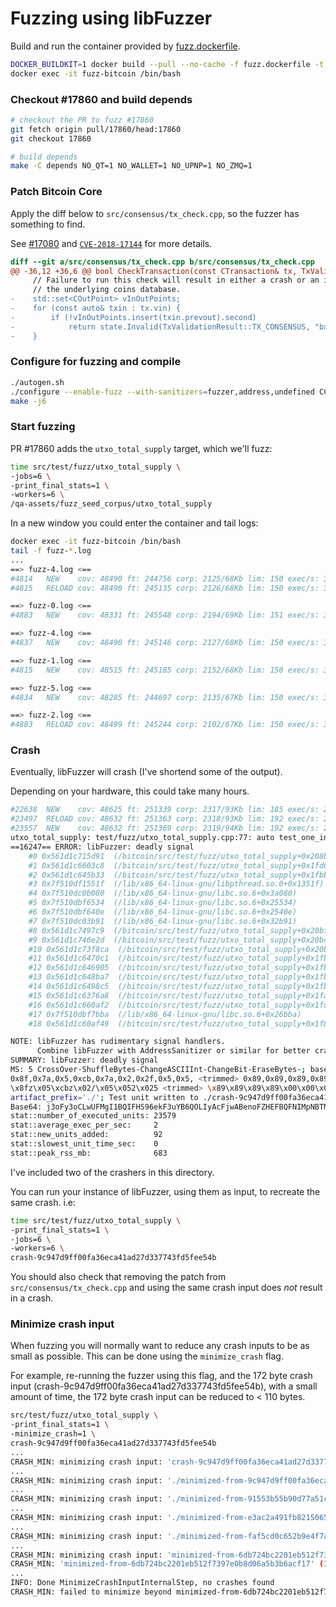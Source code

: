 # Fuzzing using libFuzzer

Build and run the container provided by [fuzz.dockerfile](fuzz.dockerfile).

```bash
DOCKER_BUILDKIT=1 docker build --pull --no-cache -f fuzz.dockerfile -t fuzz-bitcoin .
docker exec -it fuzz-bitcoin /bin/bash
```

### Checkout #17860 and build depends

```bash
# checkout the PR to fuzz #17860
git fetch origin pull/17860/head:17860
git checkout 17860

# build depends
make -C depends NO_QT=1 NO_WALLET=1 NO_UPNP=1 NO_ZMQ=1
```

### Patch Bitcoin Core

Apply the diff below to `src/consensus/tx_check.cpp`, so the fuzzer has
something to find.

See [#17080](https://github.com/bitcoin/bitcoin/pull/17080) and [`CVE-2018-17144`](https://bitcoincore.org/en/2018/09/20/notice/) for more details.

```diff
diff --git a/src/consensus/tx_check.cpp b/src/consensus/tx_check.cpp
@@ -36,12 +36,6 @@ bool CheckTransaction(const CTransaction& tx, TxValidationState& state)
     // Failure to run this check will result in either a crash or an inflation bug, depending on the implementation of
     // the underlying coins database.
-    std::set<COutPoint> vInOutPoints;
-    for (const auto& txin : tx.vin) {
-        if (!vInOutPoints.insert(txin.prevout).second)
-            return state.Invalid(TxValidationResult::TX_CONSENSUS, "bad-txns-inputs-duplicate");
-    }
```

### Configure for fuzzing and compile

```bash
./autogen.sh
./configure --enable-fuzz --with-sanitizers=fuzzer,address,undefined CC=clang-9 CXX=clang++-9
make -j6
```

### Start fuzzing

PR #17860 adds the `utxo_total_supply` target, which we'll fuzz:

```bash
time src/test/fuzz/utxo_total_supply \
-jobs=6 \
-print_final_stats=1 \
-workers=6 \
/qa-assets/fuzz_seed_corpus/utxo_total_supply
```

In a new window you could enter the container and tail logs:
```bash
docker exec -it fuzz-bitcoin /bin/bash
tail -f fuzz-*.log
...
==> fuzz-4.log <==
#4814	NEW    cov: 48490 ft: 244756 corp: 2125/68Kb lim: 150 exec/s: 3 rss: 609Mb L: 150/150 MS: 4 ShuffleBytes-CrossOver-ChangeBit-CrossOver-
#4815	RELOAD cov: 48490 ft: 245135 corp: 2126/68Kb lim: 150 exec/s: 3 rss: 609Mb

==> fuzz-0.log <==
#4883	NEW    cov: 48331 ft: 245548 corp: 2194/69Kb lim: 151 exec/s: 3 rss: 613Mb L: 128/151 MS: 3 ChangeBit-ChangeByte-InsertByte-

==> fuzz-4.log <==
#4837	NEW    cov: 48490 ft: 245146 corp: 2127/68Kb lim: 150 exec/s: 3 rss: 609Mb L: 76/150 MS: 1 ChangeBit-

==> fuzz-1.log <==
#4815	NEW    cov: 48515 ft: 245185 corp: 2152/68Kb lim: 150 exec/s: 3 rss: 604Mb L: 59/150 MS: 1 ChangeBinInt-

==> fuzz-5.log <==
#4834	NEW    cov: 48285 ft: 244697 corp: 2135/67Kb lim: 150 exec/s: 3 rss: 608Mb L: 150/150 MS: 3 ChangeASCIIInt-InsertByte-CrossOver-

==> fuzz-2.log <==
#4883	RELOAD cov: 48499 ft: 245244 corp: 2102/67Kb lim: 150 exec/s: 3 rss: 611Mb
```

### Crash

Eventually, libFuzzer will crash (I've shortend some of the output).

Depending on your hardware, this could take many hours.

```bash
#22638	NEW    cov: 48625 ft: 251339 corp: 2317/93Kb lim: 185 exec/s: 2 rss: 683Mb L: 121/192 MS: 2 ChangeByte-InsertByte-
#23497	RELOAD cov: 48632 ft: 251363 corp: 2318/93Kb lim: 192 exec/s: 2 rss: 683Mb
#23557	NEW    cov: 48632 ft: 251369 corp: 2319/94Kb lim: 192 exec/s: 2 rss: 683Mb L: 176/192 MS: 2 ShuffleBytes-CopyPart-
utxo_total_supply: test/fuzz/utxo_total_supply.cpp:77: auto test_one_input(const std::vector<uint8_t> &)::(anonymous class)::operator()() const: Assertion "circulation == utxo_stats.nTotalAmount" failed.
==16247== ERROR: libFuzzer: deadly signal
    #0 0x561d1c715d91  (/bitcoin/src/test/fuzz/utxo_total_supply+0x208bd91)
    #1 0x561d1c6603c8  (/bitcoin/src/test/fuzz/utxo_total_supply+0x1fd63c8)
    #2 0x561d1c645b33  (/bitcoin/src/test/fuzz/utxo_total_supply+0x1fbbb33)
    #3 0x7f510df1551f  (/lib/x86_64-linux-gnu/libpthread.so.0+0x1351f)
    #4 0x7f510dc0b080  (/lib/x86_64-linux-gnu/libc.so.6+0x3a080)
    #5 0x7f510dbf6534  (/lib/x86_64-linux-gnu/libc.so.6+0x25534)
    #6 0x7f510dbf640e  (/lib/x86_64-linux-gnu/libc.so.6+0x2540e)
    #7 0x7f510dc03b91  (/lib/x86_64-linux-gnu/libc.so.6+0x32b91)
    #8 0x561d1c7497c9  (/bitcoin/src/test/fuzz/utxo_total_supply+0x20bf7c9)
    #9 0x561d1c746e2d  (/bitcoin/src/test/fuzz/utxo_total_supply+0x20bce2d)
    #10 0x561d1c73f8ca  (/bitcoin/src/test/fuzz/utxo_total_supply+0x20b58ca)
    #11 0x561d1c6470c1  (/bitcoin/src/test/fuzz/utxo_total_supply+0x1fbd0c1)
    #12 0x561d1c646905  (/bitcoin/src/test/fuzz/utxo_total_supply+0x1fbc905)
    #13 0x561d1c648ba7  (/bitcoin/src/test/fuzz/utxo_total_supply+0x1fbeba7)
    #14 0x561d1c6498c5  (/bitcoin/src/test/fuzz/utxo_total_supply+0x1fbf8c5)
    #15 0x561d1c6376a8  (/bitcoin/src/test/fuzz/utxo_total_supply+0x1fad6a8)
    #16 0x561d1c660af2  (/bitcoin/src/test/fuzz/utxo_total_supply+0x1fd6af2)
    #17 0x7f510dbf7bba  (/lib/x86_64-linux-gnu/libc.so.6+0x26bba)
    #18 0x561d1c60af49  (/bitcoin/src/test/fuzz/utxo_total_supply+0x1f80f49)

NOTE: libFuzzer has rudimentary signal handlers.
      Combine libFuzzer with AddressSanitizer or similar for better crash reports.
SUMMARY: libFuzzer: deadly signal
MS: 5 CrossOver-ShuffleBytes-ChangeASCIIInt-ChangeBit-EraseBytes-; base unit: d1a5c27d68809f2e9c739d76c69065ff17ae7d6f
0x8f,0x7a,0x5,0xcb,0x7a,0x2,0x2f,0x5,0x5, <trimmed> 0x89,0x89,0x89,0x89,0x0,0x0,0x0,
\x8fz\x05\xcbz\x02/\x05\x052\x025 <trimmed> \x89\x89\x89\x89\x00\x00\x00
artifact_prefix='./'; Test unit written to ./crash-9c947d9ff00fa36eca41ad27d337743fd5fee54b
Base64: j3oFy3oCLwUFMgI1BQIFHS96ekF3uYB6QOLIyAcFjwABenoFZHEFBQFNIMpNBTMFPwXHuYB6CpWVBVBQenp6enpieoB6enoFBQUAplmmDQA9BQV6enoCj/j4+Pj4+Pj4+PgFBQUFBQVQUHp6j4+PjwUFBXpZenp6BVBQenqPj4+PBQUFell6enpZUFCqenp6Anp6eoB6AuZZUFBpenqPelCPeo+JiYmJiQAAAA==
stat::number_of_executed_units: 23579
stat::average_exec_per_sec:     2
stat::new_units_added:          92
stat::slowest_unit_time_sec:    0
stat::peak_rss_mb:              683
```

I've included two of the crashers in this directory.

You can run your instance of libFuzzer, using them as input, to recreate the same
crash. i.e:

```bash
time src/test/fuzz/utxo_total_supply \
-print_final_stats=1 \
-jobs=6 \
-workers=6 \
crash-9c947d9ff00fa36eca41ad27d337743fd5fee54b
```

You should also check that removing the patch from `src/consensus/tx_check.cpp`
and using the same crash input does *not* result in a crash.

### Minimize crash input

When fuzzing you will normally want to reduce any crash inputs to be as small as
possible. This can be done using the `minimize_crash` flag.

For example, re-running the fuzzer using this flag, and the 172 byte crash input
(crash-9c947d9ff00fa36eca41ad27d337743fd5fee54b), with a small amount of time,
the 172 byte crash input can be reduced to < 110 bytes.

```bash
src/test/fuzz/utxo_total_supply \
-print_final_stats=1 \
-minimize_crash=1 \
crash-9c947d9ff00fa36eca41ad27d337743fd5fee54b
...
CRASH_MIN: minimizing crash input: 'crash-9c947d9ff00fa36eca41ad27d337743fd5fee54b' (172 bytes)
...
CRASH_MIN: minimizing crash input: './minimized-from-9c947d9ff00fa36eca41ad27d337743fd5fee54b' (170 bytes)
...
CRASH_MIN: minimizing crash input: './minimized-from-91553b55b90d77a51c310844101bf6d31bb5d4cf' (150 bytes)
...
CRASH_MIN: minimizing crash input: './minimized-from-e3ac2a491fb8215065377867b8d6975ecf72df0e' (139 bytes)
...
CRASH_MIN: minimizing crash input: './minimized-from-faf5cd0c652b9e4f7ae087e0b24825f76e538dd9' (126 bytes)
...
CRASH_MIN: minimizing crash input: 'minimized-from-6db724bc2201eb512f7397e0b8d06a5b3b6acf17' (108 bytes)
CRASH_MIN: 'minimized-from-6db724bc2201eb512f7397e0b8d06a5b3b6acf17' (108 bytes) caused a crash. Will try to minimize it further
...
INFO: Done MinimizeCrashInputInternalStep, no crashes found
CRASH_MIN: failed to minimize beyond minimized-from-6db724bc2201eb512f7397e0b8d06a5b3b6acf17 (108 bytes), exiting
```
